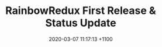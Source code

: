 ---
layout: redirect
title:  "RainbowRedux First Release & Status Update"
date:   2020-03-07 11:17:13 +1100
redirect: https://www.rainbowredux.com/2020/03/07/RainbowReduxReleaseUpdate.html
permalink: /2020/03/07/RainbowReduxReleaseUpdate.html
---